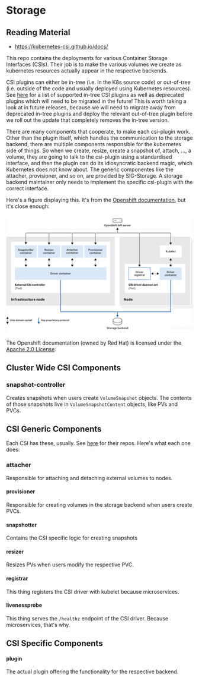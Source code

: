 # Storage

## Reading Material

- https://kubernetes-csi.github.io/docs/

This repo contains the deployments for various Container Storage Interfaces (CSIs). Their job is to make the various volumes we create as kubernetes resources actually appear in the respective backends.

CSI plugins can either be in-tree (i.e. in the K8s source code) or out-of-tree (i.e. outside of the code and usually deployed using Kubernetes resources).
See [here](https://kubernetes.io/docs/concepts/storage/persistent-volumes/#types-of-persistent-volumes) for a list of supported in-tree CSI plugins as well as deprecated plugins which will need to be migrated in the future!
This is worth taking a look at in future releases, because we will need to migrate away from deprecated in-tree plugins and deploy the relevant out-of-tree plugin before we roll out the update that completely removes the in-tree version.

There are many components that cooperate, to make each csi-plugin work. Other than the plugin itself, which handles the communication to the storage backend, there are multiple components responsible for the kubernetes side of things. So when we create, resize, create a snapshot of, attach, ..., a volume, they are going to talk to the csi-plugin using a standardised interface, and then the plugin can do its idiosyncratic backend magic, which Kubernetes does not know about. The generic componentes like the attacher, provisioner, and so on, are provided by SIG-Storage. A storage backend maintainer only needs to implement the specific csi-plugin with the correct interface.

Here's a figure displaying this. It's from the [Openshift documentation](https://docs.redhat.com/en/documentation/openshift_container_platform/4.19/html/storage/using-container-storage-interface-csi#persistent-storage-csi-architecture_persistent-storage-csi), but it's close enough:

![image](docs/images/csi_architecture.png)

The Openshift documentation (owned by Red Hat) is licensed under the [Apache 2.0 License](https://www.apache.org/licenses/LICENSE-2.0).

## Cluster Wide CSI Components
### snapshot-controller
Creates snapshots when users create `VolumeSnapshot` objects. The contents of those snapshots live in `VolumeSnapshotContent` objects, like PVs and PVCs.


## CSI Generic Components
Each CSI has these, usually. See [here](https://github.com/kubernetes-csi) for their repos. Here's what each one does:
### attacher
Responsible for attaching and detaching external volumes to nodes.
#### provisioner
Responsible for creating volumes in the storage backend when users create PVCs.
#### snapshotter
Contains the CSI specific logic for creating snapshots
#### resizer
Resizes PVs when users modify the respective PVC.
#### registrar
This thing registers the CSI driver with kubelet because microservices.
#### livenessprobe
This thing serves the `/healthz` endpoint of the CSI driver. Because microservices, that's why.

## CSI Specific Components
#### plugin
The actual plugin offering the functionality for the respective backend.

